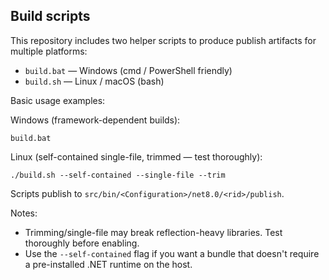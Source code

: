 Build scripts
-------------

This repository includes two helper scripts to produce publish artifacts for multiple platforms:

- `build.bat` — Windows (cmd / PowerShell friendly)
- `build.sh` — Linux / macOS (bash)

Basic usage examples:

Windows (framework-dependent builds):

    build.bat

Linux (self-contained single-file, trimmed — test thoroughly):

    ./build.sh --self-contained --single-file --trim

Scripts publish to `src/bin/<Configuration>/net8.0/<rid>/publish`.

Notes:
- Trimming/single-file may break reflection-heavy libraries. Test thoroughly before enabling.
- Use the `--self-contained` flag if you want a bundle that doesn't require a pre-installed .NET runtime on the host.
